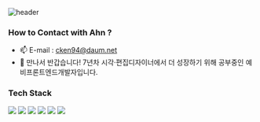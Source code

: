 ![header](https://capsule-render.vercel.app/api?type=waving&color=b57bde&height=400&section=header&text=Hello%20I'm%20Ahn&fontSize=90)

### How to Contact with Ahn ?
- 📫 E-mail : cken94@daum.net
- 💬 만나서 반갑습니다!
7년차 시각·편집디자이너에서 더 성장하기 위해
공부중인 예비프론트엔드개발자입니다.


### Tech Stack
<img src="https://img.shields.io/badge/HTML-E34F26?style=flat-square&logo=HTML5&logoColor=white"/></a>
<img src="https://img.shields.io/badge/CSS-1572B6?style=flat-square&logo=CSS3&logoColor=white"/></a>
<img src="https://img.shields.io/badge/SCSS-CC6699?style=flat-square&logo=Sass&logoColor=white"/></a>
<img src="https://img.shields.io/badge/JavaScript-F7DF1E?style=flat-square&logo=JavaScript&logoColor=white"/></a>
<img src="https://img.shields.io/badge/jQuery-0769AD?style=flat-square&logo=jQuery&logoColor=white"/></a>
<img src="https://img.shields.io/badge/ECMAScript-E53238?style=flat-square&logo=/e/&logoColor=white"/></a>
